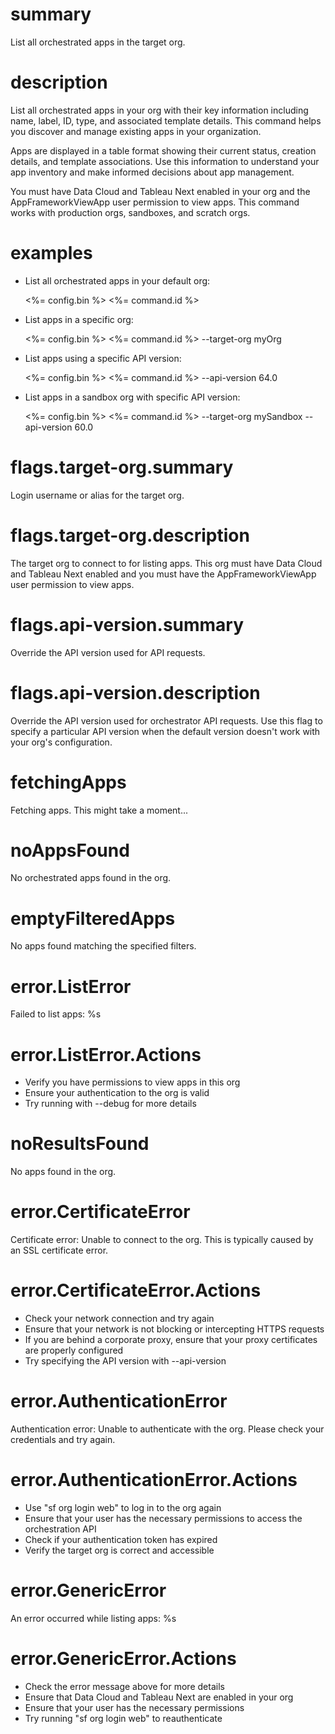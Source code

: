 # summary

List all orchestrated apps in the target org.

# description

List all orchestrated apps in your org with their key information including name, label, ID, type, and associated template details. This command helps you discover and manage existing apps in your organization.

Apps are displayed in a table format showing their current status, creation details, and template associations. Use this information to understand your app inventory and make informed decisions about app management.

You must have Data Cloud and Tableau Next enabled in your org and the AppFrameworkViewApp user permission to view apps. This command works with production orgs, sandboxes, and scratch orgs.

# examples

- List all orchestrated apps in your default org:

  <%= config.bin %> <%= command.id %>

- List apps in a specific org:

  <%= config.bin %> <%= command.id %> --target-org myOrg

- List apps using a specific API version:

  <%= config.bin %> <%= command.id %> --api-version 64.0

- List apps in a sandbox org with specific API version:

  <%= config.bin %> <%= command.id %> --target-org mySandbox --api-version 60.0

# flags.target-org.summary

Login username or alias for the target org.

# flags.target-org.description

The target org to connect to for listing apps. This org must have Data Cloud and Tableau Next enabled and you must have the AppFrameworkViewApp user permission to view apps.

# flags.api-version.summary

Override the API version used for API requests.

# flags.api-version.description

Override the API version used for orchestrator API requests. Use this flag to specify a particular API version when the default version doesn't work with your org's configuration.

# fetchingApps

Fetching apps. This might take a moment...

# noAppsFound

No orchestrated apps found in the org.

# emptyFilteredApps

No apps found matching the specified filters.

# error.ListError

Failed to list apps: %s

# error.ListError.Actions

- Verify you have permissions to view apps in this org
- Ensure your authentication to the org is valid
- Try running with --debug for more details

# noResultsFound

No apps found in the org.

# error.CertificateError

Certificate error: Unable to connect to the org. This is typically caused by an SSL certificate error.

# error.CertificateError.Actions

- Check your network connection and try again
- Ensure that your network is not blocking or intercepting HTTPS requests
- If you are behind a corporate proxy, ensure that your proxy certificates are properly configured
- Try specifying the API version with --api-version

# error.AuthenticationError

Authentication error: Unable to authenticate with the org. Please check your credentials and try again.

# error.AuthenticationError.Actions

- Use "sf org login web" to log in to the org again
- Ensure that your user has the necessary permissions to access the orchestration API
- Check if your authentication token has expired
- Verify the target org is correct and accessible

# error.GenericError

An error occurred while listing apps: %s

# error.GenericError.Actions

- Check the error message above for more details
- Ensure that Data Cloud and Tableau Next are enabled in your org
- Ensure that your user has the necessary permissions
- Try running "sf org login web" to reauthenticate

